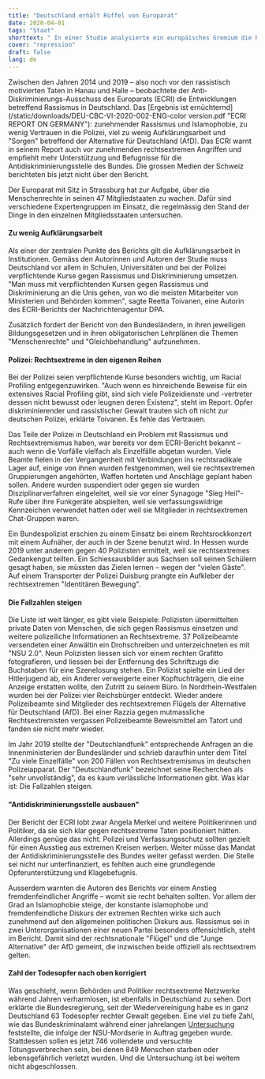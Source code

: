 ```yaml
---
title: "Deutschland erhält Rüffel von Europarat"
date: 2020-04-01
tags: "Staat"
shorttext: " In einer Studie analysierte ein europäisches Gremium die Rassismus-Entwicklung in Deutschland – und stellt ein Armutszeugnis aus."
cover: "repression"
draft: false
lang: de
---
```


Zwischen den Jahren 2014 und 2019 – also noch vor den rassistisch motivierten Taten in Hanau und Halle – beobachtete der Anti-Diskriminierungs-Ausschuss des Europarats (ECRI) die Entwicklungen betreffend Rassismus in Deutschland. Das [Ergebnis ist ernüchternd](/static/downloads/DEU-CBC-VI-2020-002-ENG-color version.pdf "ECRI REPORT ON GERMANY"): zunehmender Rassismus und Islamophobie, zu wenig Vertrauen in die Polizei, viel zu wenig Aufklärungsarbeit und "Sorgen" betreffend der Alternative für Deutschland (AfD). Das ECRI warnt in seinem Report auch vor zunehmenden rechtsextremen Angriffen und empfiehlt mehr Unterstützung und Befugnisse für die Antidiskriminierungsstelle des Bundes. Die grossen Medien der Schweiz berichteten bis jetzt nicht über den Bericht.

Der Europarat mit Sitz in Strassburg hat zur Aufgabe, über die Menschenrechte in seinen 47 Mitgliedstaaten zu wachen. Dafür sind verschiedene Expertengruppen im Einsatz, die regelmässig den Stand der Dinge in den einzelnen Mitgliedsstaaten untersuchen.

#### Zu wenig Aufklärungsarbeit

Als einer der zentralen Punkte des Berichts gilt die Aufklärungsarbeit in Institutionen. Gemäss den Autorinnen und Autoren der Studie muss Deutschland vor allem in Schulen, Universitäten und bei der Polizei verpflichtende Kurse gegen Rassismus und Diskriminierung umsetzen. "Man muss mit verpflichtenden Kursen gegen Rassismus und Diskriminierung an die Unis gehen, von wo die meisten Mitarbeiter von Ministerien und Behörden kommen", sagte Reetta Toivanen, eine Autorin des ECRI-Berichts der Nachrichtenagentur DPA.

Zusätzlich fordert der Bericht von den Bundesländern, in ihren jeweiligen Bildungsgesetzen und in ihren obligatorischen Lehrplänen die Themen "Menschenrechte" und "Gleichbehandlung" aufzunehmen.

#### Polizei: Rechtsextreme in den eigenen Reihen

Bei der Polizei seien verpflichtende Kurse besonders wichtig, um Racial Profiling entgegenzuwirken. "Auch wenn es hinreichende Beweise für ein extensives Racial Profiling gibt, sind sich viele Polizeidienste und -vertreter dessen nicht bewusst oder leugnen deren Existenz", steht im Report. Opfer diskriminierender und rassistischer Gewalt trauten sich oft nicht zur deutschen Polizei, erklärte Toivanen. Es fehle das Vertrauen.

Das Teile der Polizei in Deutschland ein Problem mit Rassismus und Rechtsextremismus haben, war bereits vor dem ECRI-Bericht bekannt – auch wenn die Vorfälle vielfach als Einzelfälle abgetan wurden. Viele Beamte fielen in der Vergangenheit mit Verbindungen ins rechtsradikale Lager auf, einige von ihnen wurden festgenommen, weil sie rechtsextremen Gruppierungen angehörten, Waffen horteten und Anschläge geplant haben sollen. Andere wurden suspendiert oder gegen sie wurden Disziplinarverfahren eingeleitet, weil sie vor einer Synagoge "Sieg Heil"-Rufe über ihre Funkgeräte abspielten, weil sie verfassungswidrige Kennzeichen verwendet hatten oder weil sie Mitglieder in rechtsextremen Chat-Gruppen waren.

Ein Bundespolizist erschien zu einem Einsatz bei einem Rechtsrockkonzert mit einem Aufnäher, der auch in der Szene benutzt wird. In Hessen wurde 2019 unter anderem gegen 40 Polizisten ermittelt, weil sie rechtsextremes Gedankengut teilten. Ein Schiessausbilder aus Sachsen soll seinen Schülern gesagt haben, sie müssten das Zielen lernen – wegen der "vielen Gäste". Auf einem Transporter der Polizei Duisburg prangte ein Aufkleber der rechtsextremen "Identitären Bewegung".

#### Die Fallzahlen steigen

Die Liste ist weit länger, es gibt viele Beispiele: Polizisten übermittelten private Daten von Menschen, die sich gegen Rassismus einsetzen und weitere polizeiliche Informationen an Rechtsextreme. 37 Polizeibeamte versendeten einer Anwältin ein Drohschreiben und unterzeichneten es mit "NSU 2.0". Neun Polizisten liessen sich vor einem rechten Grafitto fotografieren, und liessen bei der Entfernung des Schriftzugs die Buchstaben für eine Szenelosung stehen. Ein Polizist spielte ein Lied der Hitlerjugend ab, ein Anderer verweigerte einer Kopftuchträgern, die eine Anzeige erstatten wollte, den Zutritt zu seinem Büro. In Nordrhein-Westfalen wurden bei der Polizei vier Reichsbürger entdeckt. Wieder andere Polizeibeamte sind Mitglieder des rechtsextremen Flügels der Alternative für Deutschland (AfD). Bei einer Razzia gegen mutmassliche Rechtsextremisten vergassen Polizeibeamte Beweismittel am Tatort und fanden sie nicht mehr wieder.

Im Jahr 2019 stellte der "Deutschlandfunk" entsprechende Anfragen an die Innenministerien der Bundesländer und schrieb daraufhin unter dem Titel "Zu viele Einzelfälle" von 200 Fällen von Rechtsextremismus im deutschen Polizeiapparat. Der "Deutschlandfunk" bezeichnet seine Recherchen als "sehr unvollständig", da es kaum verlässliche Informationen gibt. Was klar ist: Die Fallzahlen steigen.

#### "Antidiskriminierungsstelle ausbauen"

Der Bericht der ECRI lobt zwar Angela Merkel und weitere Politikerinnen und Politiker, da sie sich klar gegen rechtsextreme Taten positioniert hätten. Allerdings genüge das nicht. Polizei und Verfassungsschutz sollten gezielt für einen Ausstieg aus extremen Kreisen werben. Weiter müsse das Mandat der Antidiskriminierungsstelle des Bundes weiter gefasst werden. Die Stelle sei nicht nur unterfinanziert, es fehlten auch eine grundlegende Opferunterstützung und Klagebefugnis.

Ausserdem warnten die Autoren des Berichts vor einem Anstieg fremdenfeindlicher Angriffe – womit sie recht behalten sollten. Vor allem der Grad an Islamophobie steige, der konstante islamophobe und fremdenfeindliche Diskurs der extremen Rechten wirke sich auch zunehmend auf den allgemeinen politischen Diskurs aus. Rassismus sei in zwei Unterorganisationen einer neuen Partei besonders offensichtlich, steht im Bericht. Damit sind der rechtsnationale "Flügel" und die "Junge Alternative" der AfD gemeint, die inzwischen beide offiziell als rechtsextrem gelten.

#### Zahl der Todesopfer nach oben korrigiert

Was geschieht, wenn Behörden und Politiker rechtsextreme Netzwerke während Jahren verharmlosen, ist ebenfalls in Deutschland zu sehen. Dort erklärte die Bundesregierung, seit der Wiedervereinigung habe es in ganz Deutschland 63 Todesopfer rechter Gewalt gegeben. Eine viel zu tiefe Zahl, wie das Bundeskriminalamt während einer jahrelangen [Untersuchung](https://www.tagesspiegel.de/politik/rechtsextremer-terror-sehr-viel-mehr-opfer-als-bisher-bekannt/9170756.html?fbclid=IwAR2z1TQSKe7qWs6d7RSOEVmIdCrEmy6Xjj-5SL7EP6yTXvHpUhfarh-Mqvk "Sehr viel mehr Opfer als bisher bekannt") feststellte, die infolge der NSU-Mordserie in Auftrag gegeben wurde. Stattdessen sollen es jetzt 746 vollendete und versuchte Tötungsverbrechen sein, bei denen 849 Menschen starben oder lebensgefährlich verletzt wurden. Und die Untersuchung ist bei weitem nicht abgeschlossen.
